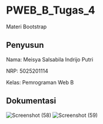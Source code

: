 # PWEB_B_Tugas_4

Materi Bootstrap

## Penyusun
Nama: Meisya Salsabila Indrijo Putri

NRP: 5025201114

Kelas: Pemrograman Web B

## Dokumentasi
![Screenshot (58)](https://user-images.githubusercontent.com/112882625/207542024-2975d23f-29d4-4f1a-89b3-185f087190d2.png)
![Screenshot (59)](https://user-images.githubusercontent.com/112882625/207542035-119539f6-12bc-4b25-a56e-906d79ed5c61.png)
